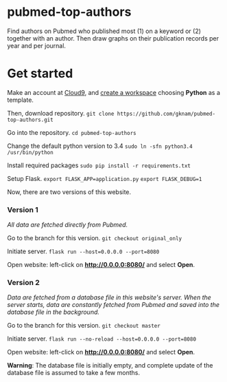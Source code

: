 # pubmed-top-authors
Find authors on Pubmed who published most (1) on a keyword or (2) together with an author.
Then draw graphs on their publication records per year and per journal.

# Get started
Make an account at [Cloud9](https://c9.io), and [create a workspace](https://docs.c9.io/v1.0/docs/create-a-workspace) choosing **Python** as a template.

Then, download repository.
`git clone https://github.com/gknam/pubmed-top-authors.git`

Go into the repository.
`cd pubmed-top-authors`

Change the default python version to 3.4
`sudo ln -sfn python3.4 /usr/bin/python`

Install required packages
`sudo pip install -r requirements.txt`

Setup Flask.
`export FLASK_APP=application.py`
`export FLASK_DEBUG=1`

Now, there are two versions of this website.

### Version 1
*All data are fetched directly from Pubmed.*

Go to the branch for this version.
`git checkout original_only`

Initiate server.
`flask run --host=0.0.0.0 --port=8080`

Open website: left-click on **http://0.0.0.0:8080/** and select **Open**.

### Version 2
*Data are fetched from a database file in this website's server. When the server starts, data are constantly
fetched from Pubmed and saved into the database file in the background.*

Go to the branch for this version.
`git checkout master`

Initiate server.
`flask run --no-reload --host=0.0.0.0 --port=8080`

Open website: left-click on **http://0.0.0.0:8080/** and select **Open**.


**Warning**: The database file is initially empty, and complete update of the database file is assumed to take a few months.
